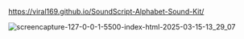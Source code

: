 https://viral169.github.io/SoundScript-Alphabet-Sound-Kit/

![screencapture-127-0-0-1-5500-index-html-2025-03-15-13_29_07](https://github.com/user-attachments/assets/ab73869e-51ca-498e-8e6e-0615a2710ec3)
